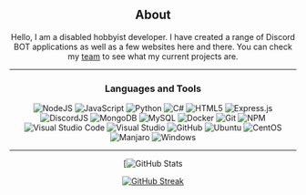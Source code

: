 <div align="center">
  
## About
Hello, I am a disabled hobbyist developer. I have created a range of Discord BOT applications as well as a few websites here and there. You can check my [team](https://github.com/tbr-development) to see what my current projects are.

-------------------

### Languages and Tools 

![NodeJS](https://img.shields.io/badge/Node.JS-%2343853D.svg?style=plastic&logo=node.js&logoColor=white)
![JavaScript](https://img.shields.io/badge/Javascript-%23323330.svg?style=plastic&logo=javascript&logoColor=%23F7DF1E)
![Python](https://img.shields.io/badge/Python-%2314354C.svg?style=plastic&logo=python&logoColor=white)
![C#](https://img.shields.io/badge/CS-%23239120.svg?style=plastic&logo=c-sharp&logoColor=white)
![HTML5](https://img.shields.io/badge/HTML5-%23E34F26.svg?style=plastic&logo=html5&logoColor=white)
![Express.js](https://img.shields.io/badge/Express-%23404d59.svg?style=plastic&logo=express&logoColor=%2361DAFB)
![DiscordJS](https://img.shields.io/badge/Discord-%232C3454.svg?style=plastic&logo=Discord&logoColor=Blue)
![MongoDB](https://img.shields.io/badge/MonoDB-%234ea94b.svg?style=plastic&logo=mongodb&logoColor=white)
![MySQL](https://img.shields.io/badge/MySQL-%2300f.svg?style=plastic&logo=mysql&logoColor=white)
![Docker](https://img.shields.io/badge/Docker-%230db7ed.svg?style=plastic&logo=docker&logoColor=white)
![Git](https://img.shields.io/badge/Git-%23F05033.svg?style=plastic&logo=git&logoColor=white)
![NPM](https://img.shields.io/badge/NPM-%23000000.svg?style=plastic&logo=npm&logoColor=white)
![Visual Studio Code](https://img.shields.io/badge/VS%20Code-0078d7.svg?style=plastic&logo=visual-studio-code&logoColor=white)
![Visual Studio](https://img.shields.io/badge/Visual%20Studio-5C2D91.svg?style=plastic&logo=visual-studio&logoColor=white)
![GitHub](https://img.shields.io/badge/Github-%23121011.svg?style=plastic&logo=github&logoColor=white)
![Ubuntu](https://img.shields.io/badge/Ubuntu-E95420.svg?style=plastic&logo=ubuntu&logoColor=white)
![CentOS](https://img.shields.io/badge/CentOS-%230db7ed.svg?style=plastic&logo=centos&logoColor=white)
![Manjaro](https://img.shields.io/badge/Manjaro-%2343853D.svg?style=plastic&logo=manjaro&logoColor=white)
![Windows](https://img.shields.io/badge/Windows-0078d7.svg?style=plastic&logo=windows&logoColor=white)
  
-------------------
  
[![GitHub Stats](https://github-readme-stats-tbr-development.vercel.app/api?username=PhantomNimbi&show_icons=true&theme=radical&count_private=true&include_all_commits=true)

[![GitHub Streak](http://github-readme-streak-stats.herokuapp.com?user=PhantomNimbi&theme=radical)](https://git.io/streak-stats)

 <div>
